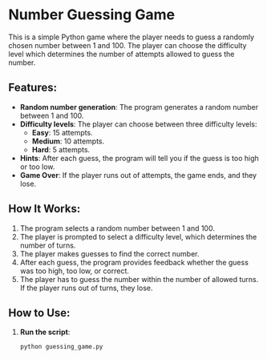 # Number Guessing Game

This is a simple Python game where the player needs to guess a randomly chosen number between 1 and 100. The player can choose the difficulty level which determines the number of attempts allowed to guess the number.

## Features:
- **Random number generation**: The program generates a random number between 1 and 100.
- **Difficulty levels**: The player can choose between three difficulty levels:
  - **Easy**: 15 attempts.
  - **Medium**: 10 attempts.
  - **Hard**: 5 attempts.
- **Hints**: After each guess, the program will tell you if the guess is too high or too low.
- **Game Over**: If the player runs out of attempts, the game ends, and they lose.

## How It Works:
1. The program selects a random number between 1 and 100.
2. The player is prompted to select a difficulty level, which determines the number of turns.
3. The player makes guesses to find the correct number.
4. After each guess, the program provides feedback whether the guess was too high, too low, or correct.
5. The player has to guess the number within the number of allowed turns. If the player runs out of turns, they lose.

## How to Use:
1. **Run the script**:
   ```bash
   python guessing_game.py
